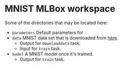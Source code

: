 # MNIST MLBox workspace

Some of the directories that may be located here:
- `parameters` Default parameters for 
- `data` MNIST data set that is downloaded from [here](https://storage.googleapis.com/tensorflow/tf-keras-datasets/mnist.npz).
    - Output for `downloaddata` task.
    - Input for `train` task.
- `model` A MNIST model once it's trained.
    - Output for `train` task.